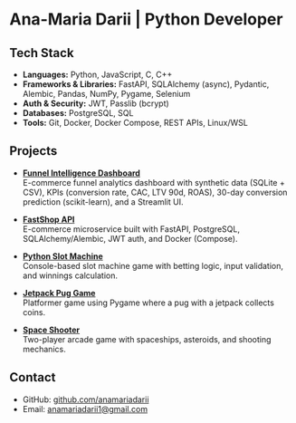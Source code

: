 # Ana-Maria Darii | Python Developer

## Tech Stack
- **Languages:** Python, JavaScript, C, C++
- **Frameworks & Libraries:** FastAPI, SQLAlchemy (async), Pydantic, Alembic, Pandas, NumPy, Pygame, Selenium
- **Auth & Security:** JWT, Passlib (bcrypt)
- **Databases:** PostgreSQL, SQL
- **Tools:** Git, Docker, Docker Compose, REST APIs, Linux/WSL

## Projects

- **[Funnel Intelligence Dashboard](https://github.com/anamariadarii/funnel-intelligence)**  
  E-commerce funnel analytics dashboard with synthetic data (SQLite + CSV), KPIs (conversion rate, CAC, LTV 90d, ROAS), 30-day conversion prediction (scikit-learn), and a Streamlit UI.

- **[FastShop API](https://github.com/anamariadarii/fastshop-api)**  
  E-commerce microservice built with FastAPI, PostgreSQL, SQLAlchemy/Alembic, JWT auth, and Docker (Compose).

- **[Python Slot Machine](https://github.com/anamariadarii/python-slot-machine)**  
  Console-based slot machine game with betting logic, input validation, and winnings calculation.

- **[Jetpack Pug Game](https://github.com/anamariadarii1/my-first-python-game/tree/main)**  
  Platformer game using Pygame where a pug with a jetpack collects coins.

- **[Space Shooter](https://github.com/anamariadarii1/Space-Shooter-Game/tree/main)**  
  Two-player arcade game with spaceships, asteroids, and shooting mechanics.

## Contact
- GitHub: [github.com/anamariadarii](https://github.com/anamariadarii)
- Email: anamariadarii1@gmail.com
